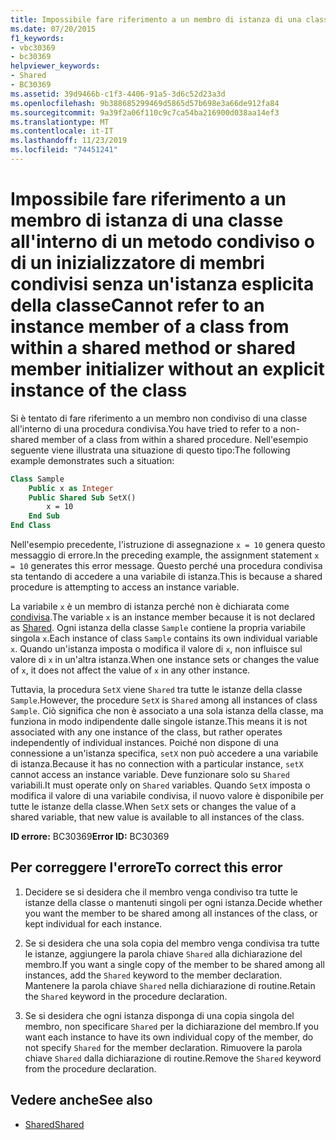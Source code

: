 ```yaml
---
title: Impossibile fare riferimento a un membro di istanza di una classe all'interno di un metodo condiviso o di un inizializzatore di membri condivisi senza un'istanza esplicita della classe
ms.date: 07/20/2015
f1_keywords:
- vbc30369
- bc30369
helpviewer_keywords:
- Shared
- BC30369
ms.assetid: 39d9466b-c1f3-4406-91a5-3d6c52d23a3d
ms.openlocfilehash: 9b388685299469d5865d57b698e3a66de912fa84
ms.sourcegitcommit: 9a39f2a06f110c9c7ca54ba216900d038aa14ef3
ms.translationtype: MT
ms.contentlocale: it-IT
ms.lasthandoff: 11/23/2019
ms.locfileid: "74451241"
---
```

# <a name="cannot-refer-to-an-instance-member-of-a-class-from-within-a-shared-method-or-shared-member-initializer-without-an-explicit-instance-of-the-class"></a><span data-ttu-id="24859-102">Impossibile fare riferimento a un membro di istanza di una classe all'interno di un metodo condiviso o di un inizializzatore di membri condivisi senza un'istanza esplicita della classe</span><span class="sxs-lookup"><span data-stu-id="24859-102">Cannot refer to an instance member of a class from within a shared method or shared member initializer without an explicit instance of the class</span></span>

<span data-ttu-id="24859-103">Si è tentato di fare riferimento a un membro non condiviso di una classe all'interno di una procedura condivisa.</span><span class="sxs-lookup"><span data-stu-id="24859-103">You have tried to refer to a non-shared member of a class from within a shared procedure.</span></span> <span data-ttu-id="24859-104">Nell'esempio seguente viene illustrata una situazione di questo tipo:</span><span class="sxs-lookup"><span data-stu-id="24859-104">The following example demonstrates such a situation:</span></span>
  
```vb  
Class Sample
    Public x as Integer  
    Public Shared Sub SetX()
        x = 10  
    End Sub  
End Class  
```  
  
 <span data-ttu-id="24859-105">Nell'esempio precedente, l'istruzione di assegnazione `x = 10` genera questo messaggio di errore.</span><span class="sxs-lookup"><span data-stu-id="24859-105">In the preceding example, the assignment statement `x = 10` generates this error message.</span></span> <span data-ttu-id="24859-106">Questo perché una procedura condivisa sta tentando di accedere a una variabile di istanza.</span><span class="sxs-lookup"><span data-stu-id="24859-106">This is because a shared procedure is attempting to access an instance variable.</span></span>  
  
 <span data-ttu-id="24859-107">La variabile `x` è un membro di istanza perché non è dichiarata come [condivisa](../modifiers/shared.md).</span><span class="sxs-lookup"><span data-stu-id="24859-107">The variable `x` is an instance member because it is not declared as [Shared](../modifiers/shared.md).</span></span> <span data-ttu-id="24859-108">Ogni istanza della classe `Sample` contiene la propria variabile singola `x`.</span><span class="sxs-lookup"><span data-stu-id="24859-108">Each instance of class `Sample` contains its own individual variable `x`.</span></span> <span data-ttu-id="24859-109">Quando un'istanza imposta o modifica il valore di `x`, non influisce sul valore di `x` in un'altra istanza.</span><span class="sxs-lookup"><span data-stu-id="24859-109">When one instance sets or changes the value of `x`, it does not affect the value of `x` in any other instance.</span></span>
  
 <span data-ttu-id="24859-110">Tuttavia, la procedura `SetX` viene `Shared` tra tutte le istanze della classe `Sample`.</span><span class="sxs-lookup"><span data-stu-id="24859-110">However, the procedure `SetX` is `Shared` among all instances of class `Sample`.</span></span> <span data-ttu-id="24859-111">Ciò significa che non è associato a una sola istanza della classe, ma funziona in modo indipendente dalle singole istanze.</span><span class="sxs-lookup"><span data-stu-id="24859-111">This means it is not associated with any one instance of the class, but rather operates independently of individual instances.</span></span> <span data-ttu-id="24859-112">Poiché non dispone di una connessione a un'istanza specifica, `setX` non può accedere a una variabile di istanza.</span><span class="sxs-lookup"><span data-stu-id="24859-112">Because it has no connection with a particular instance, `setX` cannot access an instance variable.</span></span> <span data-ttu-id="24859-113">Deve funzionare solo su `Shared` variabili.</span><span class="sxs-lookup"><span data-stu-id="24859-113">It must operate only on `Shared` variables.</span></span> <span data-ttu-id="24859-114">Quando `SetX` imposta o modifica il valore di una variabile condivisa, il nuovo valore è disponibile per tutte le istanze della classe.</span><span class="sxs-lookup"><span data-stu-id="24859-114">When `SetX` sets or changes the value of a shared variable, that new value is available to all instances of the class.</span></span>
  
 <span data-ttu-id="24859-115">**ID errore:** BC30369</span><span class="sxs-lookup"><span data-stu-id="24859-115">**Error ID:** BC30369</span></span>
  
## <a name="to-correct-this-error"></a><span data-ttu-id="24859-116">Per correggere l'errore</span><span class="sxs-lookup"><span data-stu-id="24859-116">To correct this error</span></span>
  
1. <span data-ttu-id="24859-117">Decidere se si desidera che il membro venga condiviso tra tutte le istanze della classe o mantenuti singoli per ogni istanza.</span><span class="sxs-lookup"><span data-stu-id="24859-117">Decide whether you want the member to be shared among all instances of the class, or kept individual for each instance.</span></span>

2. <span data-ttu-id="24859-118">Se si desidera che una sola copia del membro venga condivisa tra tutte le istanze, aggiungere la parola chiave `Shared` alla dichiarazione del membro.</span><span class="sxs-lookup"><span data-stu-id="24859-118">If you want a single copy of the member to be shared among all instances, add the `Shared` keyword to the member declaration.</span></span> <span data-ttu-id="24859-119">Mantenere la parola chiave `Shared` nella dichiarazione di routine.</span><span class="sxs-lookup"><span data-stu-id="24859-119">Retain the `Shared` keyword in the procedure declaration.</span></span>

3. <span data-ttu-id="24859-120">Se si desidera che ogni istanza disponga di una copia singola del membro, non specificare `Shared` per la dichiarazione del membro.</span><span class="sxs-lookup"><span data-stu-id="24859-120">If you want each instance to have its own individual copy of the member, do not specify `Shared` for the member declaration.</span></span> <span data-ttu-id="24859-121">Rimuovere la parola chiave `Shared` dalla dichiarazione di routine.</span><span class="sxs-lookup"><span data-stu-id="24859-121">Remove the `Shared` keyword from the procedure declaration.</span></span>
  
## <a name="see-also"></a><span data-ttu-id="24859-122">Vedere anche</span><span class="sxs-lookup"><span data-stu-id="24859-122">See also</span></span>

- [<span data-ttu-id="24859-123">Shared</span><span class="sxs-lookup"><span data-stu-id="24859-123">Shared</span></span>](../modifiers/shared.md)
